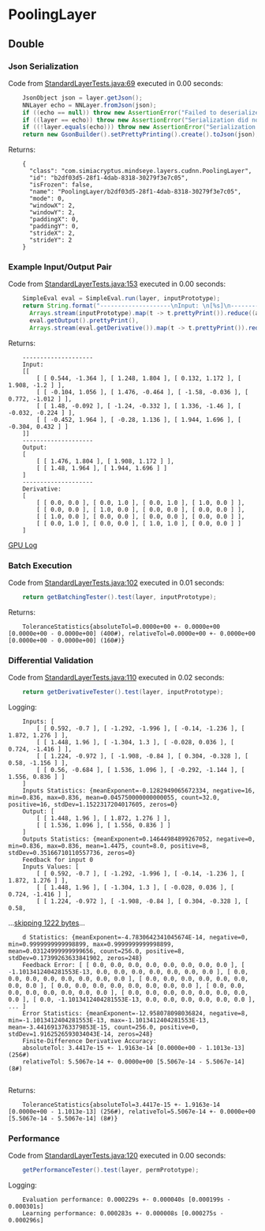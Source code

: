 # PoolingLayer
## Double
### Json Serialization
Code from [StandardLayerTests.java:69](../../../../../../../../src/main/java/com/simiacryptus/mindseye/test/StandardLayerTests.java#L69) executed in 0.00 seconds: 
```java
    JsonObject json = layer.getJson();
    NNLayer echo = NNLayer.fromJson(json);
    if ((echo == null)) throw new AssertionError("Failed to deserialize");
    if ((layer == echo)) throw new AssertionError("Serialization did not copy");
    if ((!layer.equals(echo))) throw new AssertionError("Serialization not equal");
    return new GsonBuilder().setPrettyPrinting().create().toJson(json);
```

Returns: 

```
    {
      "class": "com.simiacryptus.mindseye.layers.cudnn.PoolingLayer",
      "id": "b2df03d5-28f1-4dab-8318-30279f3e7c05",
      "isFrozen": false,
      "name": "PoolingLayer/b2df03d5-28f1-4dab-8318-30279f3e7c05",
      "mode": 0,
      "windowX": 2,
      "windowY": 2,
      "paddingX": 0,
      "paddingY": 0,
      "strideX": 2,
      "strideY": 2
    }
```



### Example Input/Output Pair
Code from [StandardLayerTests.java:153](../../../../../../../../src/main/java/com/simiacryptus/mindseye/test/StandardLayerTests.java#L153) executed in 0.00 seconds: 
```java
    SimpleEval eval = SimpleEval.run(layer, inputPrototype);
    return String.format("--------------------\nInput: \n[%s]\n--------------------\nOutput: \n%s\n--------------------\nDerivative: \n%s",
      Arrays.stream(inputPrototype).map(t -> t.prettyPrint()).reduce((a, b) -> a + ",\n" + b).get(),
      eval.getOutput().prettyPrint(),
      Arrays.stream(eval.getDerivative()).map(t -> t.prettyPrint()).reduce((a, b) -> a + ",\n" + b).get());
```

Returns: 

```
    --------------------
    Input: 
    [[
    	[ [ 0.544, -1.364 ], [ 1.248, 1.804 ], [ 0.132, 1.172 ], [ 1.908, -1.2 ] ],
    	[ [ -0.104, 1.056 ], [ 1.476, -0.464 ], [ -1.58, -0.036 ], [ 0.772, -1.012 ] ],
    	[ [ 1.48, -0.092 ], [ -1.24, -0.332 ], [ 1.336, -1.46 ], [ -0.032, -0.224 ] ],
    	[ [ -0.452, 1.964 ], [ -0.28, 1.136 ], [ 1.944, 1.696 ], [ -0.304, 0.432 ] ]
    ]]
    --------------------
    Output: 
    [
    	[ [ 1.476, 1.804 ], [ 1.908, 1.172 ] ],
    	[ [ 1.48, 1.964 ], [ 1.944, 1.696 ] ]
    ]
    --------------------
    Derivative: 
    [
    	[ [ 0.0, 0.0 ], [ 0.0, 1.0 ], [ 0.0, 1.0 ], [ 1.0, 0.0 ] ],
    	[ [ 0.0, 0.0 ], [ 1.0, 0.0 ], [ 0.0, 0.0 ], [ 0.0, 0.0 ] ],
    	[ [ 1.0, 0.0 ], [ 0.0, 0.0 ], [ 0.0, 0.0 ], [ 0.0, 0.0 ] ],
    	[ [ 0.0, 1.0 ], [ 0.0, 0.0 ], [ 1.0, 1.0 ], [ 0.0, 0.0 ] ]
    ]
```



[GPU Log](etc/cuda.log)

### Batch Execution
Code from [StandardLayerTests.java:102](../../../../../../../../src/main/java/com/simiacryptus/mindseye/test/StandardLayerTests.java#L102) executed in 0.01 seconds: 
```java
    return getBatchingTester().test(layer, inputPrototype);
```

Returns: 

```
    ToleranceStatistics{absoluteTol=0.0000e+00 +- 0.0000e+00 [0.0000e+00 - 0.0000e+00] (400#), relativeTol=0.0000e+00 +- 0.0000e+00 [0.0000e+00 - 0.0000e+00] (160#)}
```



### Differential Validation
Code from [StandardLayerTests.java:110](../../../../../../../../src/main/java/com/simiacryptus/mindseye/test/StandardLayerTests.java#L110) executed in 0.02 seconds: 
```java
    return getDerivativeTester().test(layer, inputPrototype);
```
Logging: 
```
    Inputs: [
    	[ [ 0.592, -0.7 ], [ -1.292, -1.996 ], [ -0.14, -1.236 ], [ 1.872, 1.276 ] ],
    	[ [ 1.448, 1.96 ], [ -1.304, 1.3 ], [ -0.028, 0.036 ], [ 0.724, -1.416 ] ],
    	[ [ 1.224, -0.972 ], [ -1.908, -0.84 ], [ 0.304, -0.328 ], [ 0.58, -1.156 ] ],
    	[ [ 0.56, -0.684 ], [ 1.536, 1.096 ], [ -0.292, -1.144 ], [ 1.556, 0.836 ] ]
    ]
    Inputs Statistics: {meanExponent=-0.1282949065672334, negative=16, min=0.836, max=0.836, mean=0.045750000000000055, count=32.0, positive=16, stdDev=1.1522317204017605, zeros=0}
    Output: [
    	[ [ 1.448, 1.96 ], [ 1.872, 1.276 ] ],
    	[ [ 1.536, 1.096 ], [ 1.556, 0.836 ] ]
    ]
    Outputs Statistics: {meanExponent=0.14644984899267052, negative=0, min=0.836, max=0.836, mean=1.4475, count=8.0, positive=8, stdDev=0.35166710110557736, zeros=0}
    Feedback for input 0
    Inputs Values: [
    	[ [ 0.592, -0.7 ], [ -1.292, -1.996 ], [ -0.14, -1.236 ], [ 1.872, 1.276 ] ],
    	[ [ 1.448, 1.96 ], [ -1.304, 1.3 ], [ -0.028, 0.036 ], [ 0.724, -1.416 ] ],
    	[ [ 1.224, -0.972 ], [ -1.908, -0.84 ], [ 0.304, -0.328 ], [ 0.58, 
```
...[skipping 1222 bytes](etc/39.txt)...
```
    d Statistics: {meanExponent=-4.7830642341045674E-14, negative=0, min=0.9999999999998899, max=0.9999999999998899, mean=0.03124999999999656, count=256.0, positive=8, stdDev=0.17399263633841902, zeros=248}
    Feedback Error: [ [ 0.0, 0.0, 0.0, 0.0, 0.0, 0.0, 0.0, 0.0 ], [ -1.1013412404281553E-13, 0.0, 0.0, 0.0, 0.0, 0.0, 0.0, 0.0 ], [ 0.0, 0.0, 0.0, 0.0, 0.0, 0.0, 0.0, 0.0 ], [ 0.0, 0.0, 0.0, 0.0, 0.0, 0.0, 0.0, 0.0 ], [ 0.0, 0.0, 0.0, 0.0, 0.0, 0.0, 0.0, 0.0 ], [ 0.0, 0.0, 0.0, 0.0, 0.0, 0.0, 0.0, 0.0 ], [ 0.0, 0.0, 0.0, 0.0, 0.0, 0.0, 0.0, 0.0 ], [ 0.0, -1.1013412404281553E-13, 0.0, 0.0, 0.0, 0.0, 0.0, 0.0 ], ... ]
    Error Statistics: {meanExponent=-12.958078098036824, negative=8, min=-1.1013412404281553E-13, max=-1.1013412404281553E-13, mean=-3.4416913763379853E-15, count=256.0, positive=0, stdDev=1.9162526593034043E-14, zeros=248}
    Finite-Difference Derivative Accuracy:
    absoluteTol: 3.4417e-15 +- 1.9163e-14 [0.0000e+00 - 1.1013e-13] (256#)
    relativeTol: 5.5067e-14 +- 0.0000e+00 [5.5067e-14 - 5.5067e-14] (8#)
    
```

Returns: 

```
    ToleranceStatistics{absoluteTol=3.4417e-15 +- 1.9163e-14 [0.0000e+00 - 1.1013e-13] (256#), relativeTol=5.5067e-14 +- 0.0000e+00 [5.5067e-14 - 5.5067e-14] (8#)}
```



### Performance
Code from [StandardLayerTests.java:120](../../../../../../../../src/main/java/com/simiacryptus/mindseye/test/StandardLayerTests.java#L120) executed in 0.00 seconds: 
```java
    getPerformanceTester().test(layer, permPrototype);
```
Logging: 
```
    Evaluation performance: 0.000229s +- 0.000040s [0.000199s - 0.000301s]
    Learning performance: 0.000283s +- 0.000008s [0.000275s - 0.000296s]
    
```

